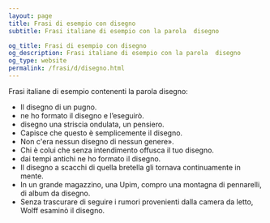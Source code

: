 ```yaml
---
layout: page
title: Frasi di esempio con disegno 
subtitle: Frasi italiane di esempio con la parola  disegno

og_title: Frasi di esempio con disegno 
og_description: Frasi italiane di esempio con la parola  disegno
og_type: website
permalink: /frasi/d/disegno.html
---
```


Frasi italiane di esempio contenenti la parola disegno:


- Il disegno di un pugno.
- ne ho formato il disegno e l’eseguirò.
- disegno una striscia ondulata, un pensiero.
- Capisce che questo è semplicemente il disegno.
- Non c'era nessun disegno di nessun genere».
- Chi è colui che senza intendimento offusca il tuo disegno.
- dai tempi antichi ne ho formato il disegno.
- Il disegno a scacchi di quella bretella gli tornava continuamente in mente.
- In un grande magazzino, una Upim, compro una montagna di pennarelli, di album da disegno.
- Senza trascurare di seguire i rumori provenienti dalla camera da letto, Wolff esaminò il disegno.
